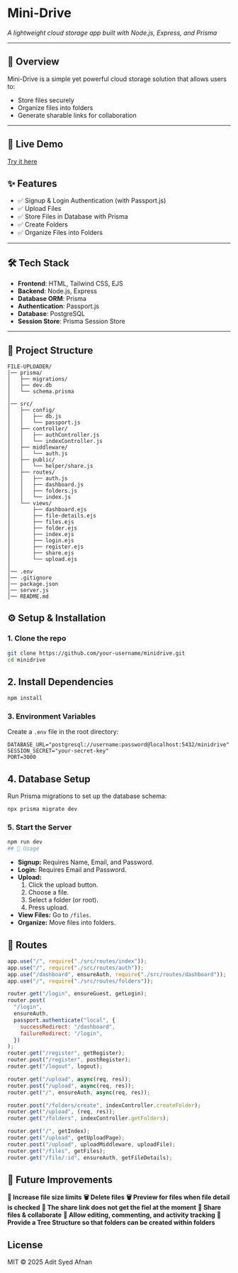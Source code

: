 # Mini-Drive

_A lightweight cloud storage app built with Node.js, Express, and Prisma_

---

## 📖 Overview

Mini-Drive is a simple yet powerful cloud storage solution that allows users to:

- Store files securely
- Organize files into folders
- Generate sharable links for collaboration

---

## 🚀 Live Demo

[Try it here](https://mini-drive-o1xn.onrender.com/)

## ✨ Features

- ✅ Signup & Login Authentication (with Passport.js)
- ✅ Upload Files
- ✅ Store Files in Database with Prisma
- ✅ Create Folders
- ✅ Organize Files into Folders

---

## 🛠 Tech Stack

- **Frontend**: HTML, Tailwind CSS, EJS
- **Backend**: Node.js, Express
- **Database ORM**: Prisma
- **Authentication**: Passport.js
- **Database**: PostgreSQL
- **Session Store**: Prisma Session Store

---

## 📂 Project Structure

```text
FILE-UPLOADER/
│── prisma/
│   ├── migrations/
│   ├── dev.db
│   └── schema.prisma
│
│── src/
│   ├── config/
│   │   ├── db.js
│   │   └── passport.js
│   ├── controller/
│   │   ├── authController.js
│   │   └── indexController.js
│   ├── middleware/
│   │   └── auth.js
│   ├── public/
│   │   └── helper/share.js
│   ├── routes/
│   │   ├── auth.js
│   │   ├── dashboard.js
│   │   ├── folders.js
│   │   └── index.js
│   └── views/
│       ├── dashboard.ejs
│       ├── file-details.ejs
│       ├── files.ejs
│       ├── folder.ejs
│       ├── index.ejs
│       ├── login.ejs
│       ├── register.ejs
│       ├── share.ejs
│       └── upload.ejs
│
│── .env
│── .gitignore
│── package.json
│── server.js
│── README.md
```

## ⚙️ Setup & Installation

### 1. Clone the repo

```bash
git clone https://github.com/your-username/minidrive.git
cd minidrive
```

## 2. Install Dependencies

```bash
npm install
```

### 3. Environment Variables

Create a `.env` file in the root directory:

```env
DATABASE_URL="postgresql://username:password@localhost:5432/minidrive"
SESSION_SECRET="your-secret-key"
PORT=3000
```

## 4. Database Setup

Run Prisma migrations to set up the database schema:

```bash
npx prisma migrate dev

```

### 5. Start the Server

```bash
npm run dev
## 🚀 Usage
```

- **Signup:** Requires Name, Email, and Password.
- **Login:** Requires Email and Password.
- **Upload:**
  1. Click the upload button.
  2. Choose a file.
  3. Select a folder (or root).
  4. Press upload.
- **View Files:** Go to `/files`.
- **Organize:** Move files into folders.

## 📌 Routes

```javascript
app.use("/", require("./src/routes/index"));
app.use("/", require("./src/routes/auth"));
app.use("/dashboard", ensureAuth, require("./src/routes/dashboard"));
app.use("/", require("./src/routes/folders"));

router.get("/login", ensureGuest, getLogin);
router.post(
  "/login",
  ensureAuth,
  passport.authenticate("local", {
    successRedirect: "/dashboard",
    failureRedirect: "/login",
  })
);
router.get("/register", getRegister);
router.post("/register", postRegister);
router.get("/logout", logout);

router.get("/upload", async(req, res));
router.post("/upload", async(req, res));
router.get("/", ensureAuth, async(req, res));

router.post("/folders/create", indexController.createFolder);
router.get("/upload", (req, res));
router.get("/folders", indexController.getFolders);

router.get("/", getIndex);
router.get("/upload", getUploadPage);
router.post("/upload", uploadMiddleware, uploadFile);
router.get("/files", getFiles);
router.get("/file/:id", ensureAuth, getFileDetails);
```

## 🔮 Future Improvements

**📂 Increase file size limits**
**🗑️ Delete files**
**🗑️ Preview for files when file detail is checked**
**🔗 The share link does not get the fiel at the moment**
**🔗 Share files & collaborate**
**📝 Allow editing, commenting, and activity tracking**
**📝 Provide a Tree Structure so that folders can be created within folders**

## License

MIT © 2025 Adit Syed Afnan

```

```
